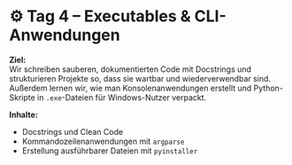 # ⚙️ Tag 4 – Executables & CLI-Anwendungen

**Ziel:**  
Wir schreiben sauberen, dokumentierten Code mit Docstrings und strukturieren Projekte so, dass sie wartbar und wiederverwendbar sind. Außerdem lernen wir, wie man Konsolenanwendungen erstellt und Python-Skripte in `.exe`-Dateien für Windows-Nutzer verpackt.

**Inhalte:**
- Docstrings und Clean Code
- Kommandozeilenanwendungen mit `argparse`
- Erstellung ausführbarer Dateien mit `pyinstaller`